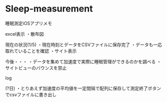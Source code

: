 # Sleep-measurement

睡眠測定iOSアプリメモ

excel表示
・散布図

現在の状況(1/5)
・現在時刻とデータをCSVファイルに保存完了
・データも一応取れていることを確認
・サイト表示

今後・・・
・データを集めて加速度で実際に睡眠管理ができるのかを調べる
・サイトビューのバウンスを禁止


log

(?日)
・とりあえず加速度の平均値を一定間隔で配列に保存して測定終了ボタンでcsvファイルに書き出し
